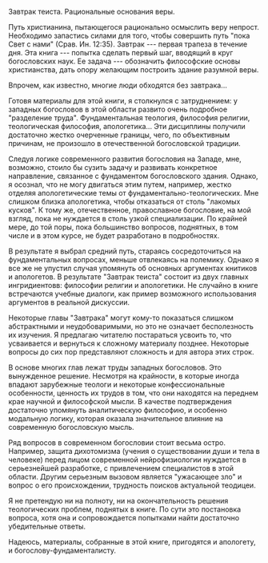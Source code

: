 Завтрак теиста.
Рациональные основания веры.

<!--Путь теиста, богослова сложен, полон вызовов. Необходимо запастись силами для того, чтобы совершить путь "пока Свет с нами". Завтрак --- первая трапеза в течение дня. Эта книга --- первый шаг по стезе богословия. Ее задача --- обозначить философские основы христианства, дать опору желающим построить здание разумной веры. Впрочем, как известно, многие люди обходятся без завтрака...
-->

Путь христианина, пытающегося рационально осмыслить веру непрост. Необходимо запастись силами для того, чтобы совершить путь "пока Свет с нами" (Срав. Ин. 12:35). Завтрак --- первая трапеза в течение дня. Эта книга --- попытка сделать первый шаг, вводящий в круг богословских наук. Ее задача --- обозначить философские основы христианства, дать опору желающим построить здание разумной веры. 

Впрочем, как известно, многие люди обходятся без завтрака...

Готовя материалы для этой книги, я столкнулся с затруднением: у западных богословов в этой области развито очень подробное "разделение труда". Фундаментальная теология, философия религии, теологическая философия, апологетика... Эти дисциплины получили достаточно жестко очерченные границы, чего, по объективным причинам, не произошло в отечественной богословской традиции.

Следуя логике современного развития богословия на Западе, мне, возможно, стоило бы сузить задачу и развивать конкретное направление, связанное с фундаментом богословского здания. Однако, я осознал, что не могу двигаться этим путем, например, жестко отделяя апологетические темы от фундаментально-теологических. Мне слишком близка апологетика, чтобы отказаться от столь "лакомых кусков". К тому же, отечественное, православное богословие, на мой взгляд, пока не нуждается в столь узкой специализации. По крайней мере, до той поры, пока большинство вопросов, поднятных, в том числе и в этом курсе, не будет разработано в подробностях. 

В результате я выбрал средний путь, стараясь сосредоточиться на фундаментальных вопросах, меньше отвлекаясь на полемику. Однако я все же не упустил случая упомянуть об основных аргументах книтиков и апологетов. В результате "Завтрак теиста" состоит из двух главных ингридиентовв: философии религии и апологетики. Не случайно в книге встречаются учебные диалоги, как пример возможного использования аргументов в реальной дискуссии.

Некоторые главы "Завтрака" могут кому-то показаться слишком абстрактными и неудобоваримыми, но это не означает бесполезность их изучения. Я предлагаю читателю постараться усвоить то, что усваивается и вернуться к сложному материалу позднее. Некоторые вопросы до сих пор представляют сложность и для автора этих строк.

В основе многих глав лежат труды западных богословов. Это вынужденное решение. Несмотря на крайности, в которые иногда впадают зарубежные теологи и некоторые конфессиональные особенности, ценность их трудов в том, что они находятся на переднем крае научной и философской мысли. В качестве подтверждения достаточно упомянуть аналитическую философию, и особенно модальную логику, которая оказала значительное влияние на современную богословскую мысль.

Ряд вопросов в современном богословии стоит весьма остро. Например, защита дихотомизма (учения о существовании души и тела в человеке) перед лицом современной нейрофизиологии нуждается в серьезнейшей разработке, с привлечением специалистов в этой области. Другим серьезным вызовом является "ужасающее зло" и вопрос о его происхождении, трудность поисков актуальной теодицеи.

Я не претендую ни на полноту, ни на окончательность решения теологических проблем, поднятых в книге. По сути это постановка вопроса, хотя она и сопровождается попытками найти достаточно убедительные ответы.

<!--В заключении я хотел бы обратить внимание читателя на методику разрешения полемических трудностей. Встречаясь к критикой, теист разбирает аргументацию, выделяет основные мысли оппонента и отслеживает логические связи. Только после этого можно выбрать "направление атаки" --- самую слабую посылку в рассуждении, --- и предложить ее опровержение. -->

Надеюсь, материалы, собранные в этой книге, пригодятся и апологету, и богослову-фундаменталисту.

